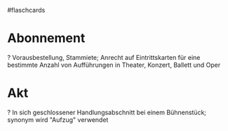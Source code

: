 #flaschcards
# Abonnement
?
Vorausbestellung, Stammiete; Anrecht auf Eintrittskarten für eine bestimmte Anzahl von Aufführungen in Theater, Konzert, Ballett und Oper
# Akt
?
In sich geschlossener Handlungsabschnitt bei einem Bühnenstück; synonym wird "Aufzug" verwendet